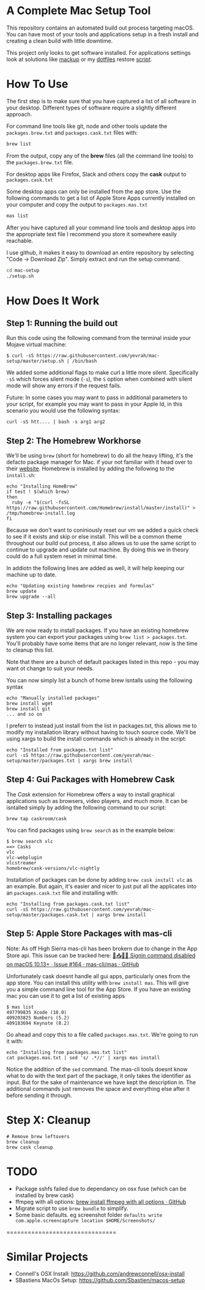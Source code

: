 A Complete Mac Setup Tool
=============================

This repository contains an automated build out process targeting macOS.
You can have most of your tools and applications setup in  a fresh install and creating a clean build with little downtime.

This project only looks to get software installed. For applications settings look at solutions like [mackup](https://github.com/lra/mackup) or my [dotfiles](https://github.com/yevrah/dotfiles) restore [script](https://github.com/yevrah/dotfiles/blob/master/bin/restore.sh).

# How To Use

The first step is to make sure that you have captured a list of all software in your desktop. Different types of software require a slightly different approach.

For command line tools like git, node and other tools update the `packages.brew.txt` and `packages.cask.txt` files with:

```bash
brew list
```

From the output, copy any of the **brew** files (all the command line tools) to the `packages.brew.txt` file.



For desktop apps like Firefox, Slack and others copy the **cask** output to `packages.cask.txt`



Some desktop apps can only be installed from the app store. Use the following commands to get a list of Apple Store Apps currently installed on your computer and copy the output to `packages.mas.txt`



```bash
mas list
```



After you have captured all your command line tools and desktop apps into the appropriate text file I recommend you store it somewhere easily reachable. 



I use github, it makes it easy to download an entire repository by selecting "Code -> Download Zip". Simply extract and run the setup command.

```bash
cd mac-setup
./setup.sh
```



# How Does It Work

## Step 1: Running the build out

Run this code using the following command from the terminal inside your Mojave
virtual machine:

```
$ curl -sS https://raw.githubusercontent.com/yevrah/mac-setup/master/setup.sh | /bin/bash
```

We added some additional flags to make curl a little more silent. Specifically `-sS` which forces silent mode (`-s`), the `S` option when combined with silent
mode will show any errors if the request fails.

Future: In some cases you may want to pass in additional parameters to your
script, for example you may want to pass in your Apple Id, in this scenario you
would use the following syntax:

```
curl -sS htt.... | bash -s arg1 arg2
```

## Step 2: The Homebrew Workhorse

We'll be using `brew` (short for homebrew) to do all the heavy lifting, it's
the defacto package manager for Mac. if your not familiar with it head over to
their [website](https://docs.brew.sh/). Homebrew is installed by adding the
following to the `install.sh`:

```
echo "Installing HomeBrew"
if test ! $(which brew)
then
  ruby -e "$(curl -fsSL https://raw.githubusercontent.com/Homebrew/install/master/install)" > /tmp/homebrew-install.log
fi
```

Because we don't want to coniniously reset our vm we added a quick check to see
if it exists and skip or else install. This will be a common theme throughout
our build out process, it also allows us to use the same script to continue to
upgrade and update out machine. By doing this we in theory could do a full
system reset in minimal time.

In addiotn the following lines are added as well, it will help keeping our
machine up to date.

```
echo "Updating existing homebrew recpies and formulas"
brew update
brew upgrade --all
```

## Step 3: Installing packages

We are now ready to install
packages. If you have an existing homebrew system you can export your packages
using `brew list > packages.txt`. You'll probably have some items that are no
longer relevant, now is the time to cleanup this list.

Note that there are a bunch of default packages listed in this repo - you may
want ot change to suit your needs.

You can now simply list a bunch of home brew isntalls using the following syntax

```
echo "Manually installed packages"
brew install wget
brew install git
... and so on
```

I preferr to instead just install from the list in packages.txt, this allows me
to modify my installation library without having to touch source code. We'll be
using xargs to build the install commands which is already in the script:

```
echo "Installed from packages.txt list"
curl -sS https://raw.githubusercontent.com/yevrah/mac-setup/master/packages.txt | xargs brew install
```

## Step 4: Gui Packages with Homebrew Cask

The *Cask* extension for Homebrew offers a way to install graphical
applications such as browsers, video players, and much more. It can be
isntalled simply by adding the following command to our script:

```
brew tap caskroom/cask
```

You can find packages using `brew search` as in the example below:

```
$ brew search vlc
==> Casks
vlc
vlc-webplugin
vlcstreamer
homebrew/cask-versions/vlc-nightly
```

Installation of packages can be done by adding `brew cask install vlc` as an
example. But again, it's easier and nicer to just put all the applicates into
an `packages.cask.txt` file and installing with:

```
echo "Installing from packages.cask.txt list"
curl -sS https://raw.githubusercontent.com/yevrah/mac-setup/master/packages.cask.txt | xargs brew install
```

## Step 5: Apple Store Packages with mas-cli

Note: As off High Sierra mas-cli has been brokern due to change in the App
Store api. This issue can be tracked here: [🚏📥🙅‍♀️ Signin command disabled on macOS 10.13+ · Issue #164 · mas-cli/mas · GitHub](https://github.com/mas-cli/mas/issues/164)

Unfortunately cask doesnt handle all gui apps, particularly ones from the app
store. You can install this utility with `brew install mas`. This will give you
a simple command line tool for the App Store. If you have an existing mac you
can use it to get a list of existing apps

```
$ mas list
497799835 Xcode (10.0)
409203825 Numbers (5.2)
409183694 Keynote (8.2)
```

Go ahead and copy this to a file called `packages.mas.txt`. We're going to run it with:

```
echo "Installing from packages.mas.txt list"
cat packages.mas.txt | sed 's/ .*//' | xargs mas install
```

Notice the addition of the `sed` command. The mas-cli tools doesnt know what to
do with the text part of the package, it only takes the identifier as input.
But for the sake of maintenance we have kept the description in. The
additional commands just removes the space and everything else after it
before sending it through.

# Step X: Cleanup

```
# Remove brew leftovers
brew cleanup
brew cask cleanup
```

# TODO

- Package sshfs failed due to dependancy on osx fuse (which can be installed by brew cask)
- ffmpeg with all options: [brew install ffmpeg with all options · GitHub](https://gist.github.com/Piasy/b5dfd5c048eb69d1b91719988c0325d8)
- Migrate script to use `brew bundle` to simplify.
- Some basic defaults. eg screenshot folder `defaults write com.apple.screencapture location $HOME/Screenshots/`

===============================

# Similar Projects

* Connell's OSX Install: https://github.com/andrewconnell/osx-install
* SBastiens MacOs Setup: https://github.com/Sbastien/macos-setup
